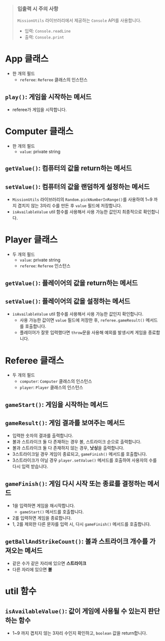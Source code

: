 > ### 입출력 시 주의 사항
>
> `MissionUtils` 라이브러리에서 제공하는 `Console` API를 사용합니다.
>
> - 입력: `Console.readLine`
> - 출력: `Console.print`

# App 클래스

- 한 개의 필드
  - `referee`: `Referee` 클래스의 인스턴스

## `play()`: 게임을 시작하는 메서드

- referee가 게임을 시작합니다.

# Computer 클래스

- 한 개의 필드
  - `value`: private string

## `getValue()`: 컴퓨터의 값을 return하는 메서드

## `setValue()`: 컴퓨터의 값을 랜덤하게 설정하는 메서드

- `MissionUtils` 라이브러리의 `Random.pickNumberInRange()`를 사용하여 1~9 까지 겹치지 않는 3자리 수를 만든 후 `value` 필드에 저장합니다.
- `isAvailableValue` util 함수를 사용해서 사용 가능한 값인지 최종적으로 확인합니다.

# Player 클래스

- 두 개의 필드
  - `value`: private string
  - `referee`: `Referee` 인스턴스

## `getValue()`: 플레이어의 값을 return하는 메서드

## `setValue()`: 플레이어의 값을 설정하는 메서드

- `isAvailableValue` util 함수를 사용해서 사용 가능한 값인지 확인합니다.
  - 사용 가능한 값이면 `value` 필드에 저장한 후, `referee.gameResult()` 메서드를 호출합니다.
  - 플레이어가 잘못 입력했다면 `throw`문을 사용해 예외를 발생시켜 게임을 종료합니다.

# Referee 클래스

- 두 개의 필드
  - `computer`: `Computer` 클래스의 인스턴스
  - `player`: `Player` 클래스의 인스턴스

## `gameStart()`: 게임을 시작하는 메서드

## `gameResult()`: 게임 결과를 보여주는 메서드

- 입력한 숫자의 결과를 출력합니다.
- 볼과 스트라이크 둘 다 존재하는 경우 볼, 스트라이크 순으로 출력합니다.
- 볼과 스트라이크 둘 다 존재하지 않는 경우, **낫싱**을 출력합니다.
- 3스트라이크일 경우 게임이 종료되고, `gameFinish()` 메서드를 호출합니다.
- 3스트라이크가 아닐 경우 `player.setValue()` 메서드를 호출하여 사용자의 수를 다시 입력 받습니다.

## `gameFinish()`: 게임 다시 시작 또는 종료를 결정하는 메서드

- 1을 입력하면 게임을 재시작합니다.
  - `gameStart()` 메서드를 호출합니다.
- 2를 입력하면 게임을 종료합니다.
- 1, 2를 제외한 다른 문자를 입력 시, 다시 `gameFinish()` 메서드를 호출합니다.

## `getBallAndStrikeCount()`: 볼과 스트라이크 개수를 가져오는 메서드

- 같은 수가 같은 자리에 있으면 **스트라이크**
- 다른 자리에 있으면 **볼**

# util 함수

## `isAvailableValue()`: 값이 게임에 사용될 수 있는지 판단하는 함수

- 1~9 까지 겹치지 않는 3자리 수인지 확인하고, `boolean` 값을 return합니다.
